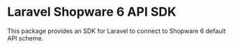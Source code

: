 # Laravel Shopware 6 API SDK

This package provides an SDK for Laravel to connect to Shopware 6 default API scheme.
